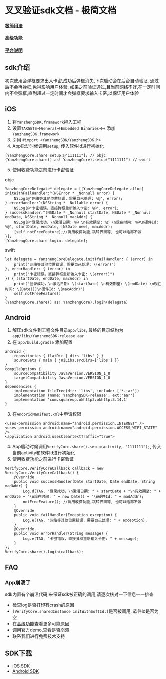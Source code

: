 # 叉叉验证sdk文档 - 极简文档

#### [极简用法](#)
#### [高级功能](https://github.com/xxyanzheng/sdk/blob/master/advance.md)
#### [平台说明](https://github.com/xxyanzheng/sdk/blob/master/platform.md)


## sdk介绍
初次使用会弹框要求出入卡密,成功后弹框消失,下次启动会在后台自动验证, 通过后不会再弹框,免得影响用户体验. 如果之前验证通过,且当前网络不好,在一定时间内不会弹框,直到超过一定时间才会弹框要求输入卡密,以保证用户体验


## iOS

1. 将`YanzhengSDK.framework`拖入工程
2. 设置`TARGETS`->`General`->`Embedded Binaries`->`+` 添加 `YanzhengSDK.framework`
3. 引用 `#import <YanzhengSDK/YanzhengSDK.h>`
4. App启动时候调用`setup`, 传入软件Id进行初始化
```
[YanzhengCore.share setup:@"111111"]; // objc
(YanzhengCore.share() as! YanzhengCore).setup("1111111") // swift
```
5. 使用收费功能之前进行卡密验证

objc
```
YanzhengCoreDelegate* delegate = [[YanzhengCoreDelegate alloc] initWithFailHandler:^(NSError * _Nonnull error) {
    NSLog(@"网络等其他位置错误，需要自己处理: %@", error);
} errorHandler:^(NSString * _Nullable error) {
    NSLog(@"卡密错误，直接弹框重新输入卡密: %@", error);
} successHandler:^(NSDate * _Nonnull startDate, NSDate * _Nonnull endDate, NSString * _Nonnull macAddr) {
    NSLog(@"登录成功，\n激活日期: %@ \n有效期至: %@ \n现在时间: %@\n硬件Id: %@", startDate, endDate, [NSDate new], macAddr);
    [self notFreeFeature];//调用收费功能,跳转界面等, 也可以啥都不做
}];
[YanzhengCore.share login: delegate];
```

swift
``` 
let delegate = YanzhengCoreDelegate.init(failHandler: { (error) in
    print("网络等其他位置错误，需要自己处理: \(error)")
}, errorHandler: { (error) in
    print("卡密错误，直接弹框重新输入卡密: \(error!)")
}) { (startDate, endDate, macAddr) in
    print("登录成功，\n激活日期: \(startDate) \n有效期至: \(endDate) \n现在时间: \(Date())\n硬件Id: \(macAddr)")
    self.notFreeFeature()
}
(YanzhengCore.share() as! YanzhengCore).login(delegate)
```



## Android

1. 解压sdk文件到工程文件目录`app/libs`, 最终的目录结构为`app/libs/YanzhengSDK-release.aar`
2. 在 `app/build.gradle` 添加配置
```
android { 
    repositories { flatDir { dirs 'libs' } }
    sourceSets { main { jniLibs.srcDirs=['libs'] }}
}
compileOptions {
    sourceCompatibility JavaVersion.VERSION_1_8
    targetCompatibility JavaVersion.VERSION_1_8
}
dependencies {
    implementation fileTree(dir: 'libs', include: ['*.jar'])
    implementation (name:'YanzhengSDK-release', ext:'aar')
    implementation 'com.squareup.okhttp3:okhttp:3.14.1'
}
```
3. 在`AndoridManifest.xml`中申请权限
```
<uses-permission android:name="android.permission.INTERNET" />
<uses-permission android:name="android.permission.ACCESS_WIFI_STATE" />
<application android:usesCleartextTraffic="true">
```
4. App启动时候调用`VerifyCore.share().setup(activity, "1111111");`, 传入当前activity和软件Id进行初始化
5. 使用收费功能之前进行卡密验证
```
VerifyCore.VerifyCoreCallback callback = new VerifyCore.VerifyCoreCallback() {
    @Override
    public void successHandler(Date startDate, Date endDate, String madAddr) {
        Log.d(TAG, "登录成功，\n激活日期: " + startDate + "\n有效期至: " + endDate + "\n现在时间: " + new Date() + "\n硬件Id: " + madAddr);
        notFreeFeature(); //调用收费功能,跳转界面等, 也可以啥都不做
    }
    @Override
    public void failHandler(Exception exception) {
        Log.e(TAG, "网络等其他位置错误，需要自己处理: " + exception);
    }
    @Override
    public void errorHandler(String message) {
        Log.e(TAG, "卡密错误，直接弹框重新输入卡密: " + message);
    }
};
VerifyCore.share().login(callback);
```



## FAQ

### App崩溃了

sdk内置有个崩溃代码,来保证sdk被正确的调用,请逐次核对一下信息一一排查

* 检查log是否打印有crash的原因
* `[VerifyCore.sharedInstance initWithSoftId:]`是否被调用, 软件id是否为空
* 在[高级功能](https://github.com/xxyanzheng/sdk/blob/master/advance.md)查看更多可能原因
* 调用官方demo,查看是否崩溃
* 联系我们进行免费技术支持

## SDK下载
* [iOS SDK](https://github.com/xxyanzheng/sdk/blob/master/sdk/ios.zip)
* [Android SDK](https://github.com/xxyanzheng/sdk/blob/master/sdk/android.zip)
